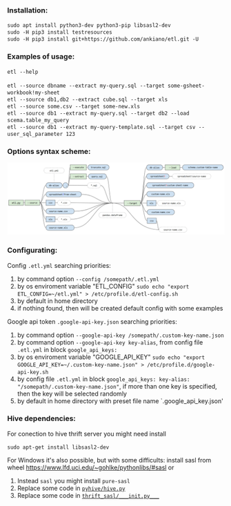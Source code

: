 ### Installation:
    sudo apt install python3-dev python3-pip libsasl2-dev
    sudo -H pip3 install testresources
    sudo -H pip3 install git+https://github.com/ankiano/etl.git -U

### Examples of usage:

    etl --help

    etl --source dbname --extract my-query.sql --target some-gsheet-workbook!my-sheet
    etl --source db1,db2 --extract cube.sql --target xls
    etl --source some.csv --target some-new.xls
    etl --source db1 --extract my-query.sql --target db2 --load scema.table_my_query
    etl --source db1 --extract my-query-template.sql --target csv --user_sql_parameter 123

### Options syntax scheme:
![img_alt](etl-options-scheme.jpg)

### Configurating:

Config `.etl.yml` searching priorities:

1. by command option `--config /somepath/.etl.yml`
2. by os enviroment variable "ETL_CONFIG" ```sudo echo "export ETL_CONFIG=~/etl.yml" > /etc/profile.d/etl-config.sh```
3. by default in home directory
4. if nothing found, then will be created default config with some examples

Google api token `.google-api-key.json` searching priorities:
1. by command option `--google-api-key /somepath/.custom-key-name.json`
2. by command option `--google-api-key key-alias`, from config file `.etl.yml` in block `google_api_keys:`
3. by os enviroment variable "GOOGLE_API_KEY" ```sudo echo "export GOOGLE_API_KEY=~/.custom-key-name.json" > /etc/profile.d/google-api-key.sh```
4. by config file `.etl.yml` in block `google_api_keys: key-alias: "/somepath/.custom-key-name.json"`, if more than one key is specified, then the key will be selected randomly
5. by default in home directory with preset file name `.google_api_key.json'

### Hive dependencies:
For conection to hive thrift server you might need install

    sudo apt-get install libsasl2-dev

For Windows it's also possible, but with some difficults:
install sasl from wheel https://www.lfd.uci.edu/~gohlke/pythonlibs/#sasl
or
1. Instead `sasl` you might install `pure-sasl`
2. Replace some code in [`pyhive/hive.py`](https://github.com/dropbox/PyHive/pull/122/commits/9662233072f8d64dfca8d4babe0ddf9bac003536)
3. Replace some code in [`thrift_sasl/___init.py___`](https://github.com/cloudera/impyla/issues/238)
